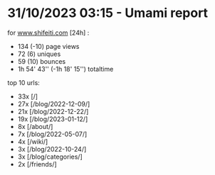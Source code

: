 # 31/10/2023 03:15 - Umami report
for www.shifeiti.com [24h] :

 - 134 (-10) page views
 - 72 (6) uniques
 - 59 (10) bounces
 - 1h 54' 43'' (-1h 18' 15'') totaltime


top 10 urls:
 - 33x [/]
 - 27x [/blog/2022-12-09/]
 - 21x [/blog/2022-12-22/]
 - 19x [/blog/2023-01-12/]
 - 8x [/about/]
 - 7x [/blog/2022-05-07/]
 - 4x [/wiki/]
 - 3x [/blog/2022-10-24/]
 - 3x [/blog/categories/]
 - 2x [/friends/]


